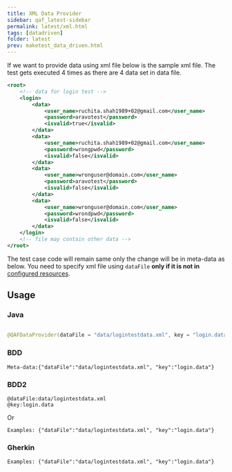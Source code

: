 ```yaml
---
title: XML Data Provider
sidebar: qaf_latest-sidebar
permalink: latest/xml.html
tags: [datadriven]
folder: latest
prev: maketest_data_driven.html
---
```



If we want to provide data using xml file below is the sample xml file. The test gets executed 4 times as there are 4 data set in data file.


```xml
<root>
    <!-- data for login test -->
    <login>
        <data>
            <user_name>ruchita.shah1989+02@gmail.com</user_name>
            <password>aravotest</password>
            <isvalid>true</isvalid>
        </data>
        <data>
            <user_name>ruchita.shah1989+02@gmail.com</user_name>
            <password>wrongpwd</password>
            <isvalid>false</isvalid>
        </data>
        <data>
            <user_name>wronguser@domain.com</user_name>
            <password>aravotest</password>
            <isvalid>false</isvalid>
        </data>
        <data>
            <user_name>wronguser@domain.com</user_name>
            <password>wrondpwd</password>
            <isvalid>false</isvalid>
        </data>
    </login>
    <!-- file may contain other data -->
</root>
```
The test case code will remain same only the change will be in meta-data as below. You need to specify xml file using `dataFile` **only if it is not in** [configured resources](managing_resources_for_different_env.html). 

## Usage
### Java
```java

@QAFDataProvider(dataFile = "data/logintestdata.xml", key = "login.data")

```
### BDD
```
Meta-data:{"dataFile":"data/logintestdata.xml", "key":"login.data"}
```

### BDD2
```
@dataFile:data/logintestdata.xml
@key:login.data
```
Or

```
Examples: {"dataFile":"data/logintestdata.xml", "key":"login.data"}

```

### Gherkin
```
Examples: {"dataFile":"data/logintestdata.xml", "key":"login.data"}

```


